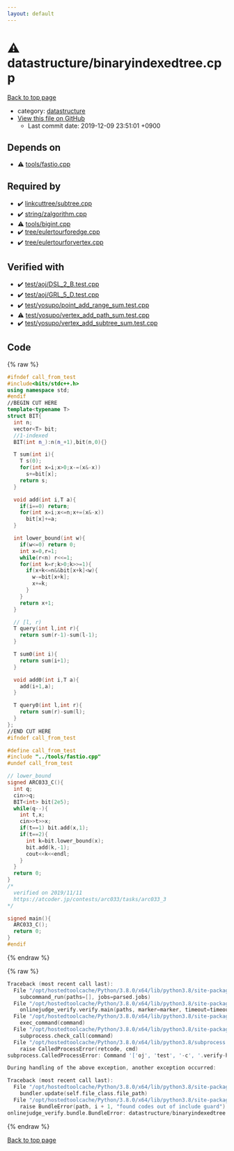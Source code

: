 ```yaml
---
layout: default
---
```


<!-- mathjax config similar to math.stackexchange -->
<script type="text/javascript" async
  src="https://cdnjs.cloudflare.com/ajax/libs/mathjax/2.7.5/MathJax.js?config=TeX-MML-AM_CHTML">
</script>
<script type="text/x-mathjax-config">
  MathJax.Hub.Config({
    TeX: { equationNumbers: { autoNumber: "AMS" }},
    tex2jax: {
      inlineMath: [ ['$','$'] ],
      processEscapes: true
    },
    "HTML-CSS": { matchFontHeight: false },
    displayAlign: "left",
    displayIndent: "2em"
  });
</script>

<script type="text/javascript" src="https://cdnjs.cloudflare.com/ajax/libs/jquery/3.4.1/jquery.min.js"></script>
<script src="https://cdn.jsdelivr.net/npm/jquery-balloon-js@1.1.2/jquery.balloon.min.js" integrity="sha256-ZEYs9VrgAeNuPvs15E39OsyOJaIkXEEt10fzxJ20+2I=" crossorigin="anonymous"></script>
<script type="text/javascript" src="../../assets/js/copy-button.js"></script>
<link rel="stylesheet" href="../../assets/css/copy-button.css" />


# :warning: datastructure/binaryindexedtree.cpp

<a href="../../index.html">Back to top page</a>

* category: <a href="../../index.html#8dc87745f885a4cc532acd7b15b8b5fe">datastructure</a>
* <a href="{{ site.github.repository_url }}/blob/master/datastructure/binaryindexedtree.cpp">View this file on GitHub</a>
    - Last commit date: 2019-12-09 23:51:01 +0900




## Depends on

* :warning: <a href="../tools/fastio.cpp.html">tools/fastio.cpp</a>


## Required by

* :heavy_check_mark: <a href="../linkcuttree/subtree.cpp.html">linkcuttree/subtree.cpp</a>
* :heavy_check_mark: <a href="../string/zalgorithm.cpp.html">string/zalgorithm.cpp</a>
* :warning: <a href="../tools/bigint.cpp.html">tools/bigint.cpp</a>
* :heavy_check_mark: <a href="../tree/eulertourforedge.cpp.html">tree/eulertourforedge.cpp</a>
* :heavy_check_mark: <a href="../tree/eulertourforvertex.cpp.html">tree/eulertourforvertex.cpp</a>


## Verified with

* :heavy_check_mark: <a href="../../verify/test/aoj/DSL_2_B.test.cpp.html">test/aoj/DSL_2_B.test.cpp</a>
* :heavy_check_mark: <a href="../../verify/test/aoj/GRL_5_D.test.cpp.html">test/aoj/GRL_5_D.test.cpp</a>
* :heavy_check_mark: <a href="../../verify/test/yosupo/point_add_range_sum.test.cpp.html">test/yosupo/point_add_range_sum.test.cpp</a>
* :warning: <a href="../../verify/test/yosupo/vertex_add_path_sum.test.cpp.html">test/yosupo/vertex_add_path_sum.test.cpp</a>
* :heavy_check_mark: <a href="../../verify/test/yosupo/vertex_add_subtree_sum.test.cpp.html">test/yosupo/vertex_add_subtree_sum.test.cpp</a>


## Code

<a id="unbundled"></a>
{% raw %}
```cpp
#ifndef call_from_test
#include<bits/stdc++.h>
using namespace std;
#endif
//BEGIN CUT HERE
template<typename T>
struct BIT{
  int n;
  vector<T> bit;
  //1-indexed
  BIT(int n_):n(n_+1),bit(n,0){}

  T sum(int i){
    T s(0);
    for(int x=i;x>0;x-=(x&-x))
      s+=bit[x];
    return s;
  }

  void add(int i,T a){
    if(i==0) return;
    for(int x=i;x<=n;x+=(x&-x))
      bit[x]+=a;
  }

  int lower_bound(int w){
    if(w<=0) return 0;
    int x=0,r=1;
    while(r<n) r<<=1;
    for(int k=r;k>0;k>>=1){
      if(x+k<=n&&bit[x+k]<w){
        w-=bit[x+k];
        x+=k;
      }
    }
    return x+1;
  }

  // [l, r)
  T query(int l,int r){
    return sum(r-1)-sum(l-1);
  }

  T sum0(int i){
    return sum(i+1);
  }

  void add0(int i,T a){
    add(i+1,a);
  }

  T query0(int l,int r){
    return sum(r)-sum(l);
  }
};
//END CUT HERE
#ifndef call_from_test

#define call_from_test
#include "../tools/fastio.cpp"
#undef call_from_test

// lower_bound
signed ARC033_C(){
  int q;
  cin>>q;
  BIT<int> bit(2e5);
  while(q--){
    int t,x;
    cin>>t>>x;
    if(t==1) bit.add(x,1);
    if(t==2){
      int k=bit.lower_bound(x);
      bit.add(k,-1);
      cout<<k<<endl;
    }
  }
  return 0;
}
/*
  verified on 2019/11/11
  https://atcoder.jp/contests/arc033/tasks/arc033_3
*/

signed main(){
  ARC033_C();
  return 0;
}
#endif

```
{% endraw %}

<a id="bundled"></a>
{% raw %}
```cpp
Traceback (most recent call last):
  File "/opt/hostedtoolcache/Python/3.8.0/x64/lib/python3.8/site-packages/onlinejudge_verify/main.py", line 175, in main
    subcommand_run(paths=[], jobs=parsed.jobs)
  File "/opt/hostedtoolcache/Python/3.8.0/x64/lib/python3.8/site-packages/onlinejudge_verify/main.py", line 72, in subcommand_run
    onlinejudge_verify.verify.main(paths, marker=marker, timeout=timeout, jobs=jobs)
  File "/opt/hostedtoolcache/Python/3.8.0/x64/lib/python3.8/site-packages/onlinejudge_verify/verify.py", line 89, in main
    exec_command(command)
  File "/opt/hostedtoolcache/Python/3.8.0/x64/lib/python3.8/site-packages/onlinejudge_verify/verify.py", line 26, in exec_command
    subprocess.check_call(command)
  File "/opt/hostedtoolcache/Python/3.8.0/x64/lib/python3.8/subprocess.py", line 364, in check_call
    raise CalledProcessError(retcode, cmd)
subprocess.CalledProcessError: Command '['oj', 'test', '-c', '.verify-helper/cache/b645b11408d085ff850a88e829fefff4/a.out', '-d', '.verify-helper/cache/b645b11408d085ff850a88e829fefff4/test', '-j', '2']' returned non-zero exit status 1.

During handling of the above exception, another exception occurred:

Traceback (most recent call last):
  File "/opt/hostedtoolcache/Python/3.8.0/x64/lib/python3.8/site-packages/onlinejudge_verify/docs.py", line 339, in write_contents
    bundler.update(self.file_class.file_path)
  File "/opt/hostedtoolcache/Python/3.8.0/x64/lib/python3.8/site-packages/onlinejudge_verify/bundle.py", line 119, in update
    raise BundleError(path, i + 1, "found codes out of include guard")
onlinejudge_verify.bundle.BundleError: datastructure/binaryindexedtree.cpp: line 5: found codes out of include guard

```
{% endraw %}

<a href="../../index.html">Back to top page</a>

